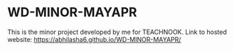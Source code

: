 # WD-MINOR-MAYAPR
This is the minor project developed by me for TEACHNOOK.
Link to hosted website: https://abhilasha6.github.io/WD-MINOR-MAYAPR/
